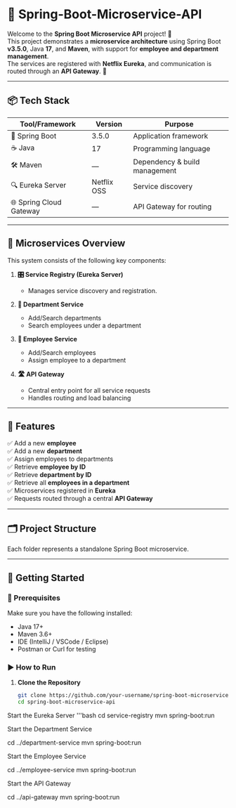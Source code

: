# 🌱 Spring-Boot-Microservice-API

Welcome to the **Spring Boot Microservice API** project! 🚀  
This project demonstrates a **microservice architecture** using Spring Boot **v3.5.0**, Java **17**, and **Maven**, with support for **employee and department management**.  
The services are registered with **Netflix Eureka**, and communication is routed through an **API Gateway**. 🎯

---

## 📦 Tech Stack

| Tool/Framework      | Version       | Purpose                            |
|---------------------|---------------|------------------------------------|
| 🧰 Spring Boot       | 3.5.0         | Application framework              |
| ☕ Java              | 17            | Programming language               |
| 🛠️ Maven             | —             | Dependency & build management      |
| 🔍 Eureka Server     | Netflix OSS   | Service discovery                  |
| 🌐 Spring Cloud Gateway | —         | API Gateway for routing            |

---

## 🧩 Microservices Overview

This system consists of the following key components:

1. **🎛️ Service Registry (Eureka Server)**  
   - Manages service discovery and registration.
   
2. **🏢 Department Service**  
   - Add/Search departments  
   - Search employees under a department

3. **👤 Employee Service**  
   - Add/Search employees  
   - Assign employee to a department

4. **🛣️ API Gateway**  
   - Central entry point for all service requests  
   - Handles routing and load balancing

---

## 🧪 Features

✅ Add a new **employee**  
✅ Add a new **department**  
✅ Assign employees to departments  
✅ Retrieve **employee by ID**  
✅ Retrieve **department by ID**  
✅ Retrieve all **employees in a department**  
✅ Microservices registered in **Eureka**  
✅ Requests routed through a central **API Gateway**

---

## 🗂️ Project Structure


Each folder represents a standalone Spring Boot microservice.

---

## 🚀 Getting Started

### 🔧 Prerequisites

Make sure you have the following installed:

- Java 17+
- Maven 3.6+
- IDE (IntelliJ / VSCode / Eclipse)
- Postman or Curl for testing

### ▶️ How to Run

1. **Clone the Repository**
   ```bash
   git clone https://github.com/your-username/spring-boot-microservice-api.git
   cd spring-boot-microservice-api

   
Start the Eureka Server
'''bash
   cd service-registry
   mvn spring-boot:run
   
   Start the Department Service
   
   cd ../department-service
   mvn spring-boot:run
   
   
   Start the Employee Service
   
   cd ../employee-service
   mvn spring-boot:run
   

Start the API Gateway

cd ../api-gateway
mvn spring-boot:run
